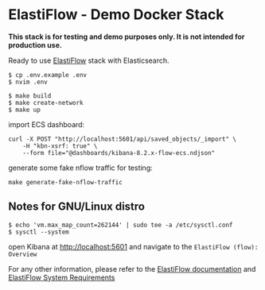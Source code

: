 # ElastiFlow - Demo Docker Stack

**This stack is for testing and demo purposes only. It is not intended for production use.**

Ready to use [ElastiFlow](https://docs.elastiflow.com/docs/flowcoll/install_docker/) stack with Elasticsearch.

```shell
$ cp .env.example .env
$ nvim .env
```

```shell
$ make build
$ make create-network
$ make up
```

import ECS dashboard:

```shell
curl -X POST "http://localhost:5601/api/saved_objects/_import" \
    -H "kbn-xsrf: true" \
    --form file="@dashboards/kibana-8.2.x-flow-ecs.ndjson"
```

generate some fake nflow traffic for testing:

```shell
make generate-fake-nflow-traffic
```

## Notes for GNU/Linux distro

```shell
$ echo 'vm.max_map_count=262144' | sudo tee -a /etc/sysctl.conf
$ sysctl --system
```

open Kibana at [http://localhost:5601](http://localhost:5601) and navigate to the `ElastiFlow (flow): Overview`

For any other information, please refer to the [ElastiFlow documentation](https://docs.elastiflow.com/docs) and
[ElastiFlow System Requirements](https://docs.elastiflow.com/docs/flowcoll/requirements/)
